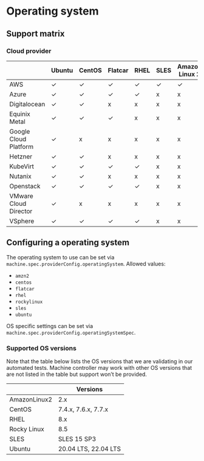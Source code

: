 # Operating system

## Support matrix

### Cloud provider

|   | Ubuntu | CentOS | Flatcar | RHEL | SLES | Amazon Linux 2 | Rocky Linux |
|---|---|---|---|---|---|---|---|
| AWS | ✓ | ✓ | ✓ | ✓ | ✓ | ✓ | ✓ |
| Azure | ✓ | ✓ | ✓ | ✓ | x | x | ✓ |
| Digitalocean  | ✓ | ✓ | x | x | x | x | ✓ |
| Equinix Metal | ✓ | ✓ | ✓ | x | x | x | ✓ |
| Google Cloud Platform | ✓ | x | x | x | x | x | x |
| Hetzner | ✓ | ✓ | x | x | x | x | ✓ |
| KubeVirt | ✓ | ✓ | ✓ | ✓ | x | x | ✓ |
| Nutanix | ✓ | ✓ | x | x | x | x | x |
| Openstack | ✓ | ✓ | ✓ | ✓ | x | x | ✓ |
| VMware Cloud Director | ✓ | x | x | x | x | x | x |
| VSphere | ✓ | ✓ | ✓ | ✓ | x | x | ✓ |

## Configuring a operating system

The operating system to use can be set via `machine.spec.providerConfig.operatingSystem`.
Allowed values:

- `amzn2`
- `centos`
- `flatcar`
- `rhel`
- `rockylinux`
- `sles`
- `ubuntu`

OS specific settings can be set via `machine.spec.providerConfig.operatingSystemSpec`.

### Supported OS versions

Note that the table below lists the OS versions that we are validating in our automated tests.
Machine controller may work with other OS versions that are not listed in the table but support won’t be provided.

|   | Versions |
|---|---|
| AmazonLinux2 | 2.x |
| CentOS | 7.4.x, 7.6.x, 7.7.x |
| RHEL | 8.x |
| Rocky Linux | 8.5 |
| SLES |  SLES 15 SP3 |
| Ubuntu | 20.04 LTS, 22.04 LTS |
